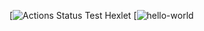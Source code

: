 [![Actions Status Test Hexlet](https://github.com/DEGTEVUWU/hexlet-my-first-workflow/actions/workflows/github-actions-demo.yml/badge.svg)   [![hello-world](https://github.com/DEGTEVUWU/hexlet-my-first-workflow/actions/workflows/hello-world.yml/badge.svg)
